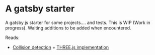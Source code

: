 # A gatsby starter

A gatsby js starter for some projects.... and tests. This is WIP (Work in progress). Waiting additions to be added when encountered.


Reads: 

- [Collision detection](https://developer.mozilla.org/en-US/docs/Games/Techniques/3D_collision_detection) + [THREE.js implementation](https://developer.mozilla.org/en-US/docs/Games/Techniques/3D_collision_detection/Bounding_volume_collision_detection_with_THREE.js)

